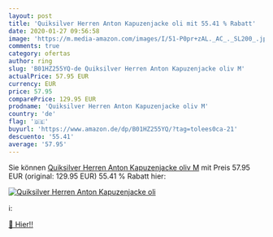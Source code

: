 ```yaml
---
layout: post
title: 'Quiksilver Herren Anton Kapuzenjacke oli mit 55.41 % Rabatt'
date: 2020-01-27 09:56:58
image: 'https://m.media-amazon.com/images/I/51-P0pr+zAL._AC_._SL200_.jpg'
comments: true
category: ofertas
author: ring
slug: 'B01HZ255YQ-de Quiksilver Herren Anton Kapuzenjacke oliv M'
actualPrice: 57.95 EUR
currency: EUR
price: 57.95
comparePrice: 129.95 EUR
prodname: 'Quiksilver Herren Anton Kapuzenjacke oliv M'
country: 'de'
flag: '🇩🇪'
buyurl: 'https://www.amazon.de/dp/B01HZ255YQ/?tag=tolees0ca-21'
descuento: '55.41'
average: '57.95'
---
```


Sie können [Quiksilver Herren Anton Kapuzenjacke oliv M](https://www.amazon.de/dp/B01HZ255YQ/?tag=tolees0ca-21) mit Preis 57.95 EUR (original: 129.95 EUR) 55.41 % Rabatt hier:

[![Quiksilver Herren Anton Kapuzenjacke oli](https://m.media-amazon.com/images/I/51-P0pr+zAL._AC_._SL200_.jpg)](https://www.amazon.de/dp/B01HZ255YQ/?tag=tolees0ca-21)

ℹ️:


[🛒 Hier!!](https://www.amazon.de/dp/B01HZ255YQ/?tag=tolees0ca-21)
